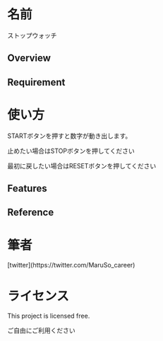 <h1>名前</h1>
ストップウォッチ

## Overview

## Requirement

<h1>使い方</h1>
<p>STARTボタンを押すと数字が動き出します。</p>
<p>止めたい場合はSTOPボタンを押してください</p>
<p>最初に戻したい場合はRESETボタンを押してください</p>

## Features

## Reference

<h1>筆者</h1>
[twitter](https://twitter.com/MaruSo_career)

<h1>ライセンス</h1>
<p>This project is licensed free.</p>
<p>ご自由にご利用ください</p>